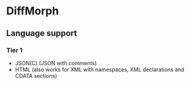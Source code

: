 # DiffMorph

## Language support

### Tier 1

* JSON(C) (JSON with comments)
* HTML (also works for XML with namespaces, XML declarations and CDATA sections)
